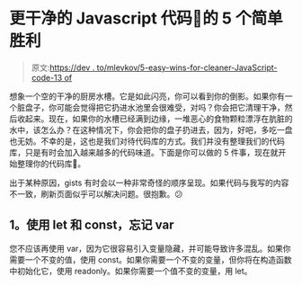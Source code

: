# 更干净的 Javascript 代码🧹的 5 个简单胜利

> 原文:[https://dev . to/mlevkov/5-easy-wins-for-cleaner-JavaScript-code-13 of](https://dev.to/mlevkov/5-easy-wins-for-cleaner-javascript-code-13of)

想象一个空的干净的厨房水槽。它是如此闪亮，你可以看到你的倒影。如果你有一个脏盘子，你可能会觉得把它扔进水池里会很难受，对吗？你会把它清理干净，然后收起来。现在，如果你的水槽已经满到边缘，一堆恶心的食物颗粒漂浮在肮脏的水中，该怎么办？在这种情况下，你会把你的盘子扔进去，因为，好吧，多吃一盘也无妨。不幸的是，这也是我们对待代码库的方式。我们并没有整理我们的代码库，只是有时会加入越来越多的代码味道。下面是你可以做的 5 件事，现在就开始整理你的代码库🚀。

出于某种原因，gists 有时会以一种非常奇怪的顺序呈现。如果代码与我写的内容不一致，刷新页面似乎可以解决问题。很抱歉。😕

## [](#1-use-let-and-const-and-forget-var)1。使用 let 和 const，忘记 var

您不应该再使用 var，因为它很容易引入变量隐藏，并可能导致许多混乱。如果你需要一个不变的值，使用 const。如果你需要一个不变的变量，但你将在构造函数中初始化它，使用 readonly。如果你需要一个值不变的变量，用 let。